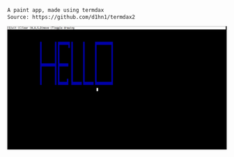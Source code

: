 ```
A paint app, made using termdax
Source: https://github.com/d1hn1/termdax2
```
![](./sample.png)

